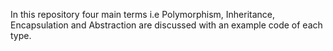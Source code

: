 In this repository four main terms i.e Polymorphism, Inheritance, Encapsulation and Abstraction are discussed with an example code of each type.
